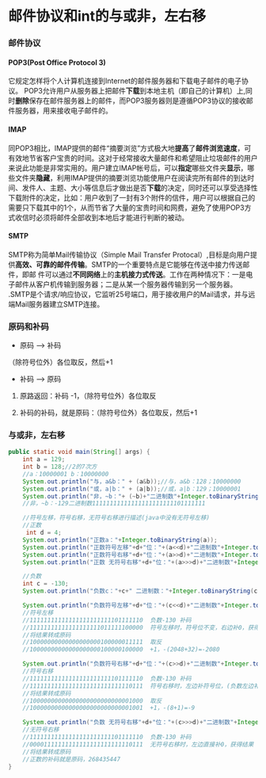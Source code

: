 # 邮件协议和int的与或非，左右移

### 邮件协议

#### POP3(Post Office Protocol 3)

它规定怎样将个人计算机连接到Internet的邮件服务器和下载电子邮件的电子协议。
POP3允许用户从服务器上把邮件**下载**到本地主机（即自己的计算机）上,同时**删除**保存在邮件服务器上的邮件，而POP3服务器则是遵循POP3协议的接收邮件服务器，用来接收电子邮件的。 

#### IMAP

同POP3相比，IMAP提供的邮件“摘要浏览”方式极大地**提高**了**邮件浏览速度**，可有效地节省客户宝贵的时间。这对于经常接收大量邮件和希望阻止垃圾邮件的用户来说此功能是非常实用的。用户建立IMAP帐号后，可以**指定**哪些文件夹**显示**，哪些文件夹**隐藏**，利用IMAP提供的摘要浏览功能使用户在阅读完所有邮件的到达时间、发件人、主题、大小等信息后才做出是否**下载**的决定，同时还可以享受选择性下载附件的决定，比如：用户收到了一封有3个附件的信件，用户可以根据自己的需要只下载其中的1个，从而节省了大量的宝贵时间和网费，避免了使用POP3方式收信时必须将邮件全部收到本地后才能进行判断的被动。

#### SMTP

SMTP称为简单Mail传输协议（Simple Mail Transfer Protocal）,目标是向用户提供**高效、可靠的邮件传输**。SMTP的一个重要特点是它能够在传送中接力传送邮件，即邮 件可以通过**不同网络**上的**主机接力式传送**。工作在两种情况下：一是电子邮件从客户机传输到服务器；二是从某一个服务器传输到另一个服务器。 .SMTP是个请求/响应协议，它监听25号端口，用于接收用户的Mail请求，并与远端Mail服务器建立SMTP连接。

### 原码和补码

-  原码 ——> 补码

（除符号位外）各位取反，然后+1


- 补码 ——> 原码

1. 原路返回：补码 -1，（除符号位外）各位取反

2. 补码的补码，就是原码：（除符号位外）各位取反，然后+1

### 与或非，左右移

```java
public static void main(String[] args) {
    int a = 129;
    int b = 128;//2的7次方
    //a：10000001 b：10000000
    System.out.println("与，a&b：" + (a&b));//与，a&b：128；10000000
    System.out.println("或，a|b：" + (a|b));//或，a|b：129；10000001
    System.out.println("非，~b："+ (~b)+"二进制数"+Integer.toBinaryString(~b));
    //非，~b：-129二进制数11111111111111111111111101111111

    //符号左移，符号右移，无符号右移进行描述(java中没有无符号左移)
    //正数
     int d = 4;
    System.out.println("正数a："+Integer.toBinaryString(a));
    System.out.println("正数符号左移"+d+"位："+(a<<d)+"二进制数"+Integer.toBinaryString(a<<d));
    System.out.println("正数符号右移"+d+"位："+(a>>d)+"二进制数"+Integer.toBinaryString(a>>d));
    System.out.println("正数 无符号右移"+d+"位："+(a>>>d)+"二进制数"+Integer.toBinaryString(a>>>d));

    //负数
    int c = -130;
    System.out.println("负数c："+c+" 二进制数："+Integer.toBinaryString(c));

    System.out.println("负数符号左移"+d+"位："+(c<<d)+"二进制数"+Integer.toBinaryString(c<<d));
    //符号左移
    //11111111111111111111111101111110  负数-130 补码
    //11111111111111111111011111100000  符号左移时，符号位不变，右边补0，获得结果
    //将结果转成原码
    //10000000000000000000100000011111  取反
    //10000000000000000000100000100000  +1，-(2048+32)=-2080

    System.out.println("负数符号右移"+d+"位："+(c>>d)+"二进制数"+Integer.toBinaryString(c>>d));
    //符号右移
    //11111111111111111111111101111110  负数-130 补码
    //11111111111111111111111111110111  符号右移时，左边补符号位，(负数左边补1，正数左边补0)，获得结果
    //将结果转成原码
    //10000000000000000000000000001000  取反
    //10000000000000000000000000001001  +1，-(8+1)=-9

    System.out.println("负数 无符号右移"+d+"位："+(c>>>d)+"二进制数"+Integer.toBinaryString(c>>>d));
    //无符号右移
    //11111111111111111111111101111110  负数-130 补码
    //00001111111111111111111111110111  无符号右移时，左边直接补0，获得结果
    //将结果转成原码
    //正数的补码就是原码，268435447
}
```

